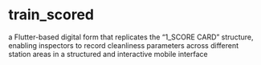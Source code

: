 # train_scored
 a Flutter-based digital form that replicates the “1_SCORE CARD” structure, enabling inspectors to record cleanliness parameters across different station areas in a structured and interactive mobile interface
